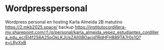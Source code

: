 # Wordpresspersonal
Wordpress personal en hosting
Karla Almeida
2B matutino
https://2.mkb2025.space/
backup https://institutocordillera-my.sharepoint.com/:f:/g/personal/karla_almeida_yepez_estudiantes_cordillera_edu_ec/El4f2S6A25pOkLKJUsZAlI0BOacjd1RdHFH889TA7r0s1Q?e=LRyXxB
